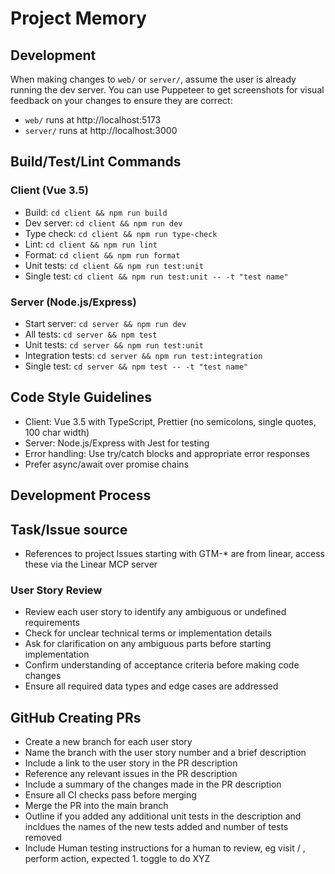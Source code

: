 # Project Memory

## Development

When making changes to `web/` or `server/`, assume the user is already running the dev server. You can use Puppeteer to get screenshots for visual feedback on your changes to ensure they are correct:

- `web/` runs at http://localhost:5173
- `server/` runs at http://localhost:3000

## Build/Test/Lint Commands

### Client (Vue 3.5)
- Build: `cd client && npm run build`
- Dev server: `cd client && npm run dev`
- Type check: `cd client && npm run type-check`
- Lint: `cd client && npm run lint`
- Format: `cd client && npm run format`
- Unit tests: `cd client && npm run test:unit`
- Single test: `cd client && npm run test:unit -- -t "test name"`

### Server (Node.js/Express)
- Start server: `cd server && npm run dev`
- All tests: `cd server && npm test`
- Unit tests: `cd server && npm run test:unit`
- Integration tests: `cd server && npm run test:integration`
- Single test: `cd server && npm test -- -t "test name"`

## Code Style Guidelines
- Client: Vue 3.5 with TypeScript, Prettier (no semicolons, single quotes, 100 char width)
- Server: Node.js/Express with Jest for testing
- Error handling: Use try/catch blocks and appropriate error responses
- Prefer async/await over promise chains

## Development Process

## Task/Issue source
- References to project Issues starting with GTM-* are from linear, access these via the Linear MCP server


### User Story Review
- Review each user story to identify any ambiguous or undefined requirements
- Check for unclear technical terms or implementation details
- Ask for clarification on any ambiguous parts before starting implementation
- Confirm understanding of acceptance criteria before making code changes
- Ensure all required data types and edge cases are addressed

## GitHub Creating PRs
- Create a new branch for each user story
- Name the branch with the user story number and a brief description
- Include a link to the user story in the PR description
- Reference any relevant issues in the PR description
- Include a summary of the changes made in the PR description
- Ensure all CI checks pass before merging
- Merge the PR into the main branch
- Outline if you added any additional unit tests in the description and incldues the names of the new tests added and number of tests removed
- Include Human testing instructions for a human to review, eg visit / , perform action, expected 1. toggle to do XYZ
